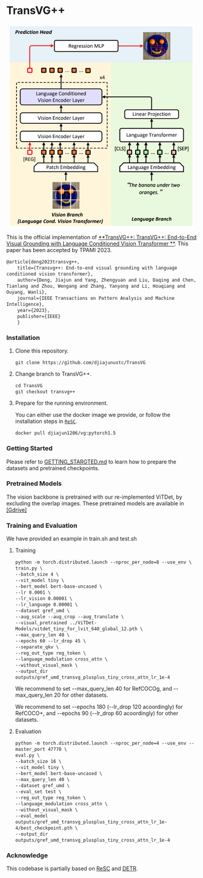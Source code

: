 # TransVG++
<p align="center"> <img src='docs/framework_v2.png' align="center" height="540px"> </p>

This is the official implementation of [**TransVG++: TransVG++: End-to-End Visual Grounding with Language Conditioned Vision Transformer
**](https://arxiv.org/pdf/2206.06619.pdf). This paper has been accepted by TPAMI 2023.

    @article{deng2023transvg++,
        title={Transvg++: End-to-end visual grounding with language conditioned vision transformer},
        author={Deng, Jiajun and Yang, Zhengyuan and Liu, Daqing and Chen, Tianlang and Zhou, Wengang and Zhang, Yanyong and Li, Houqiang and Ouyang, Wanli},
        journal={IEEE Transactions on Pattern Analysis and Machine Intelligence},
        year={2023},
        publisher={IEEE}
        }
### Installation
1.  Clone this repository.
    ```
    git clone https://github.com/djiajunustc/TransVG
    ```

2. Change branch to TransVG++.
    ```
    cd TransVG
    git checkout transvg++
    ```


2.  Prepare for the running environment. 

    You can either use the docker image we provide, or follow the installation steps in [`ReSC`](https://github.com/zyang-ur/ReSC). 

    ```
    docker pull djiajun1206/vg:pytorch1.5
    ```

### Getting Started

Please refer to [GETTING_STARGTED.md](docs/GETTING_STARTED.md) to learn how to prepare the datasets and pretrained checkpoints.

### Pretrained Models

The vision backbone is pretrained with our re-implemented ViTDet, by excluding the overlap images. These pretrained models are available in [[Gdrive]](https://drive.google.com/drive/folders/14wPf6U7MQnOYsVXgTquubCkQaF0kbD77?usp=sharing)

### Training and Evaluation

We have provided an example in train.sh and test.sh

1.  Training
    ```
    python -m torch.distributed.launch --nproc_per_node=8 --use_env \
    train.py \
    --batch_size 4 \
    --vit_model tiny \
    --bert_model bert-base-uncased \
    --lr 0.0001 \
    --lr_vision 0.00001 \
    --lr_language 0.00001 \
    --dataset gref_umd \
    --aug_scale --aug_crop --aug_translate \
    --visual_pretrained ../ViTDet-Models/vitdet_tiny_for_lvit_640_global_12.pth \
    --max_query_len 40 \
    --epochs 60 --lr_drop 45 \
    --separate_qkv \
    --reg_out_type reg_token \
    --language_modulation cross_attn \
    --without_visual_mask \
    --output_dir outputs/gref_umd_transvg_plusplus_tiny_cross_attn_lr_1e-4
    ```

    We recommend to set --max_query_len 40 for RefCOCOg, and --max_query_len 20 for other datasets. 
    
    We recommend to set --epochs 180 (--lr_drop 120 acoordingly) for RefCOCO+, and --epochs 90 (--lr_drop 60 acoordingly) for other datasets. 

2.  Evaluation
    ```
    python -m torch.distributed.launch --nproc_per_node=4 --use_env --master_port 47770 \
    eval.py \
    --batch_size 16 \
    --vit_model tiny \
    --bert_model bert-base-uncased \
    --max_query_len 40 \
    --dataset gref_umd \
    --eval_set test \
    --reg_out_type reg_token \
    --language_modulation cross_attn \
    --without_visual_mask \
    --eval_model outputs/gref_umd_transvg_plusplus_tiny_cross_attn_lr_1e-4/best_checkpoint.pth \
    --output_dir outputs/gref_umd_transvg_plusplus_tiny_cross_attn_lr_1e-4
    ```

### Acknowledge
This codebase is partially based on [ReSC](https://github.com/zyang-ur/ReSC) and [DETR](https://github.com/facebookresearch/detr).
